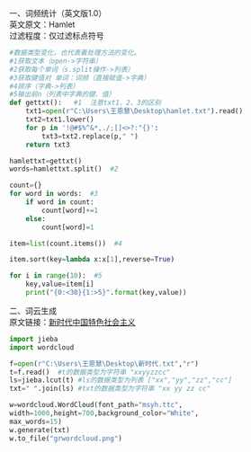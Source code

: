 一、词频统计（英文版1.0）   
英文原文：Hamlet   
过滤程度：仅过滤标点符号  
```py
#数据类型变化，也代表着处理方法的变化。
#1获取文本（open->字符串）
#2获取每个单词（s.split操作->列表）
#3获取键值对 单词：词频（直接赋值->字典）
#4排序（字典->列表）
#5输出前n（列表中字典的键、值）
def gettxt():   #1  注意txt1、2、3的区别
    txt1=open(r"C:\Users\王恩慧\Desktop\hamlet.txt").read()
    txt2=txt1.lower()
    for p in '!@#$%^&*,./;[]<>?:"{}':
        txt3=txt2.replace(p," ")
    return txt3

hamlettxt=gettxt()
words=hamlettxt.split()  #2

count={}
for word in words:  #3
    if word in count:
        count[word]+=1
    else:
        count[word]=1

item=list(count.items())  #4

item.sort(key=lambda x:x[1],reverse=True)

for i in range(10):  #5
    key,value=item[i]
    print("{0:<30}{1:>5}".format(key,value))
```
二、词云生成    
原文链接：[新时代中国特色社会主义](https://python123.io/resources/pye/%E6%96%B0%E6%97%B6%E4%BB%A3%E4%B8%AD%E5%9B%BD%E7%89%B9%E8%89%B2%E7%A4%BE%E4%BC%9A%E4%B8%BB%E4%B9%89.txt)   

```py
import jieba
import wordcloud

f=open(r"C:\Users\王恩慧\Desktop\新时代.txt","r")
t=f.read()  #t的数据类型为字符串 "xxyyzzcc"
ls=jieba.lcut(t) #ls的数据类型为列表 ["xx","yy","zz","cc"]
txt=" ".join(ls) #txt的数据类型为字符串 "xx yy zz cc"

w=wordcloud.WordCloud(font_path="msyh.ttc",
width=1000,height=700,background_color="White",
max_words=15)
w.generate(txt)
w.to_file("grwordcloud.png")

```
